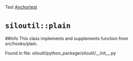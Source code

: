 Test
[Anchortest](example#anchor)

# `siloutil::plain`
##Info
This class implements and supplements function from src/hooks/plain. 

Found in file: siloutil/python\_package/siloutil/\_\_init\_\_.py
